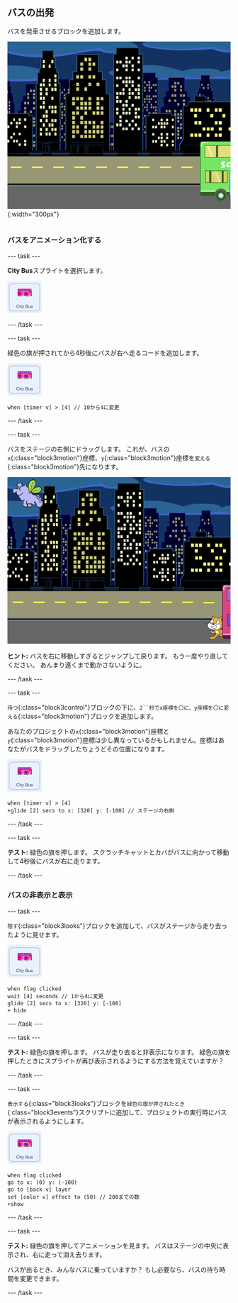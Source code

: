 ## バスの出発

<div style="display: flex; flex-wrap: wrap">
<div style="flex-basis: 200px; flex-grow: 1; margin-right: 15px;">
バスを発車させるブロックを追加します。
</div>
<div>

![バスが右に移動したことを示すステージ。](images/bus-leaving.png){:width="300px"}

</div>
</div>

### バスをアニメーション化する

--- task ---

**City Bus**スプライトを選択します。

![シティバスのスプライト。](images/bus-sprite.png)

--- /task ---

--- task ---

緑色の旗が押されてから4秒後にバスが右へ走るコードを追加します。

![シティバスのスプライト。](images/bus-sprite.png)

```blocks3
when [timer v] > [4] // 10から4に変更
```

--- /task ---

--- task ---

バスをステージの右側にドラッグします。 これが、バスの`x`{:class="block3motion"}座標、`y`{:class="block3motion"}座標を`変える`{:class="block3motion"}先になります。

![](images/bus-right.png)

**ヒント:** バスを右に移動しすぎるとジャンプして戻ります。 もう一度やり直してください。 あんまり遠くまで動かさないように。

--- /task ---

--- task ---

`待つ`{:class="block3control"}ブロックの下に、`2``秒でx座標を〇に、y座標を〇に変える`{:class="block3motion"}ブロックを追加します。

あなたのプロジェクトの`x`{:class="block3motion"}座標と`y`{:class="block3motion"}座標は少し異なっているかもしれません。座標はあなたがバスをドラッグしたちょうどその位置になります。

![シティバスのスプライト。](images/bus-sprite.png)

```blocks3
when [timer v] > [4] 
+glide [2] secs to x: [320] y: [-100] // ステージの右側
```

--- /task ---

--- task ---

**テスト:** 緑色の旗を押します。 スクラッチキャットとカバがバスに向かって移動して4秒後にバスが右に走ります。

--- /task ---

### バスの非表示と表示

--- task ---

`隠す`{:class="block3looks"}ブロックを追加して、バスがステージから走り去ったように見せます。

![シティバスのスプライト。](images/bus-sprite.png)

```blocks3
when flag clicked 
wait [4] seconds // 1から4に変更
glide [2] secs to x: [320] y: [-100]
+ hide
```
--- /task ---

--- task ---

**テスト:** 緑色の旗を押します。 バスが走り去ると非表示になります。 緑色の旗を押したときにスプライトが再び表示されるようにする方法を覚えていますか？

--- /task ---

--- task ---

`表示する`{:class="block3looks"}ブロックを`緑色の旗が押されたとき`{:class="block3events"}スクリプトに追加して、プロジェクトの実行時にバスが表示されるようにします。

![シティバスのスプライト。](images/bus-sprite.png)

```blocks3
when flag clicked
go to x: (0) y: (-100)
go to [back v] layer
set [color v] effect to (50) // 200までの数
+show
```

--- /task ---

--- task ---

**テスト:** 緑色の旗を押してアニメーションを見ます。 バスはステージの中央に表示され、右に走って消え去ります。

バスが出るとき、みんなバスに乗っていますか？ もし必要なら、バスの待ち時間を変更できます。

--- /task ---
